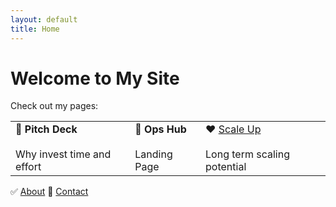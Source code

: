 ```yaml
---
layout: default
title: Home
---
```


# Welcome to My Site

Check out my pages:

<table>
  <tr>
    <td>💚 <b>Pitch Deck</b><br><br>Why invest time and effort</td>
    <td>💙 <b>Ops Hub</b><br><br>Landing Page</td>
    <td>❤ <a href="https://innov8tor3.github.io/project-engine/scale-up/scale-up.html">Scale Up</a><br><br>Long term scaling potential</td>
  </tr>
</table>

✅ [About](about.md) 🤳 [Contact](contact.md)
